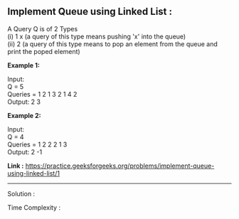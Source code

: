 ## Implement Queue using Linked List : 

A Query Q is of 2 Types <br/>
(i) 1 x   (a query of this type means  pushing 'x' into the queue) <br/>
(ii) 2     (a query of this type means to pop an element from the queue and print the poped element)

**Example 1:**

Input: <br/>
Q = 5 <br/>
Queries = 1 2 1 3 2 1 4 2 <br/>
Output: 2 3 <br/>


**Example 2:**

Input: <br/>
Q = 4 <br/>
Queries = 1 2 2 2 1 3  <br/>
Output: 2 -1 <br/>

**Link :** https://practice.geeksforgeeks.org/problems/implement-queue-using-linked-list/1


------------------------------------------------------------------------------------------------------------------------------------------------


Solution :

Time Complexity :




